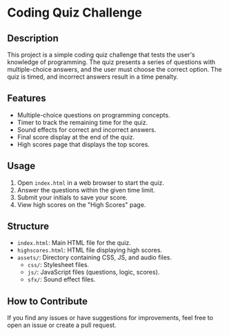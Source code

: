 # Coding Quiz Challenge

## Description

This project is a simple coding quiz challenge that tests the user's knowledge of programming. The quiz presents a series of questions with multiple-choice answers, and the user must choose the correct option. The quiz is timed, and incorrect answers result in a time penalty.

## Features

- Multiple-choice questions on programming concepts.
- Timer to track the remaining time for the quiz.
- Sound effects for correct and incorrect answers.
- Final score display at the end of the quiz.
- High scores page that displays the top scores.

## Usage

1. Open `index.html` in a web browser to start the quiz.
2. Answer the questions within the given time limit.
3. Submit your initials to save your score.
4. View high scores on the "High Scores" page.

## Structure

- `index.html`: Main HTML file for the quiz.
- `highscores.html`: HTML file displaying high scores.
- `assets/`: Directory containing CSS, JS, and audio files.
  - `css/`: Stylesheet files.
  - `js/`: JavaScript files (questions, logic, scores).
  - `sfx/`: Sound effect files.

## How to Contribute

If you find any issues or have suggestions for improvements, feel free to open an issue or create a pull request.
